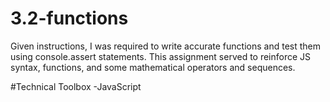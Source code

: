 # 3.2-functions
Given instructions, I was required to write accurate functions and test them using console.assert statements. This assignment served to reinforce JS syntax, functions, and some mathematical operators and sequences.

#Technical Toolbox
-JavaScript
